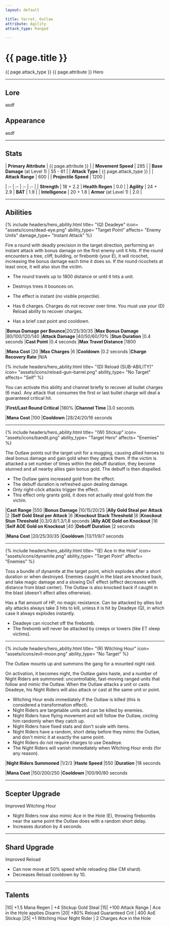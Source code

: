 ```yaml
---
layout: default

title: Varret, Outlaw
attribute: Agility
attack_type: Ranged

---
```


# {{ page.title }}
{{ page.attack_type }} {{ page.attribute }} Hero

---
## Lore
asdf

## Appearance
asdf

---
## Stats

| **Primary Attribute**         | {{ page.attribute }} |
| **Movement Speed**            | 285 |
| **Base Damage** (at Level 1)  | 55 - 61 |
| **Attack Type**               | {{ page.attack_type }} |
| **Attack Range**              | 600 |
| **Projectile Speed**          | 1200 |

| :- | :- | :- | :- |
| **Strength**      | 18 + 2.2  | **Health Regen**       | 0.0 |
| **Agility**       | 24 + 2.9  | **BAT**                | 1.9 |
| **Intelligence**  | 20 + 1.8  | **Armor** (at Level 1) | 2.0 |

---
## Abilities

{% include headers/hero_ability.html
    title=          "(Q) Deadeye"
    icon=           "assets/icons/dead-eye.png"
    ability_type=   "Target Point"
    affects=        "Enemy Units"
    damage_type=    "Instant Attack"
%}

Fire a round with deadly precision in the target direction, performing an instant attack with bonus damage on the first enemy unit it hits.
If the round encounters a tree, cliff, building, or firebomb (your E), it will ricochet, increasing the bonus damage each time it does so.
If the round ricochets at least once, it will also stun the victim.

- The round travels up to 1800 distance or until it hits a unit.
- Destroys trees it bounces on.
- The effect is instant (no visible projectile).

- Has 6 charges.  Charges do not recover over time.  You must use your (D) Reload ability to recover charges.
- Has a brief cast point and cooldown.

|**Bonus Damage per Bounce**|20/25/30/35
|**Max Bonus Damage**       |80/100/120/140
|**Attack Damage**          |40/50/60/70%
|**Stun Duration**          |0.4 seconds
|**Cast Point**             |0.4 seconds
|**Max Travel Distance**    |1800

|**Mana Cost**  |20             |**Max Charges**            |6
|**Cooldown**   |0.2 seconds    |**Charge Recovery Rate**   |N/A

{% include headers/hero_ability.html
    title=          "(D) Reload (SUB-ABILITY)"
    icon=           "assets/icons/reload-gun-barrel.png"
    ability_type=   "No Target"
    affects=        "Self"
%}

You can activate this ability and channel briefly to recover all bullet charges (6 max).
Any attack that consumes the first or last bullet charge will deal a guaranteed critical hit.

|**First/Last Round Critical**  |180%
|**Channel Time**               |3.0 seconds

|**Mana Cost**  |100
|**Cooldown**   |28/24/20/16 seconds

---
{% include headers/hero_ability.html
    title=          "(W) Stickup"
    icon=           "assets/icons/bandit.png"
    ability_type=   "Target Hero"
    affects=        "Enemies"
%}

The Outlaw points out the target unit for a mugging, causing allied heroes to deal bonus damage and gain gold when they attack them.
If the victim is attacked a set number of times within the debuff duration, they become stunned and all nearby allies gain bonus gold.  The debuff is then dispelled.

- The Outlaw gains increased gold from the effect.
- The debuff duration is refreshed upon dealing damage.
- Only right-click attacks trigger the effect.
- This effect only grants gold, it does not actually steal gold from the victim.

|**Cast Range**                 |550
|**Bonus Damage**               |10/15/20/25
|**Ally Gold Steal per Attack** |2
|**Self Gold Steal per Attack** |6
|**Knockout Stack Threshold**   |8
|**Knockout Stun Threshold**    |0.3/0.8/1.3/1.8 seconds
|**Ally AOE Gold on Knockout**  |16
|**Self AOE Gold on Knockout**  |40
|**Debuff Duration**            |2 seconds

|**Mana Cost**  |20/25/30/35
|**Cooldown**   |13/11/9/7 seconds

---
{% include headers/hero_ability.html
    title=          "(E) Ace in the Hole"
    icon=           "assets/icons/dynamite.png"
    ability_type=   "Target Point"
    affects=        "Enemies"
%}

Toss a bundle of dynamite at the target point, which explodes after a short duration or when destroyed.
Enemies caught in the blast are knocked back, and take magic damage and a slowing DoT effect (effect decreases with distance from blast center).
The Outlaw is also knocked back if caught in the blast (doesn't affect allies otherwise).

Has a flat amount of HP, no magic resistance.
Can be attacked by allies but ally attacks always take 3 hits to kill, unless it is hit by Deadeye (Q), in which case it always explodes instantly.

- Deadeye can ricochet off the firebomb.
- The firebomb will never be attacked by creeps or towers (like ET sleep victims).

---
{% include headers/hero_ability.html
    title=          "(R) Witching Hour"
    icon=           "assets/icons/evil-moon.png"
    ability_type=   "No Target"
%}

The Outlaw mounts up and summons the gang for a mounted night raid.

On activation, it becomes night, the Outlaw gains haste, and a number of Night Riders are summoned: uncontrollable, fast-moving ranged units that follow and mimic the Outlaw.
When the Outlaw attacks a unit or casts Deadeye, his Night Riders will also attack or cast at the same unit or point.

- Witching Hour ends immediately if the Outlaw is killed (this is considered a transformation effect).
- Night Riders are targetable units and can be killed by enemies.
- Night Riders have flying movement and will follow the Outlaw, circling him randomly when they catch up.
- Night Riders have fixed stats and don't scale with items.
- Night Riders have a random, short delay before they mimic the Outlaw, and don't mimic it at exactly the same point.
- Night Riders do not require charges to use Deadeye.
- The Night Riders will vanish immediately when Witching Hour ends (for any reason).

|**Night Riders Summoned**  |1/2/3
|**Haste Speed**            |550
|**Duration**               |18 seconds

|**Mana Cost**  |150/200/250
|**Cooldown**   |100/90/80 seconds

---
## Scepter Upgrade
Improved Witching Hour

- Night Riders now also mimic Ace in the Hole (E), throwing firebombs near the same point the Outlaw does with a random short delay.
- Increases duration by 4 seconds.

---
## Shard Upgrade
Improved Reload

- Can now move at 50% speed while reloading (like CM shard).
- Decreases Reload cooldown by 10.

---
## Talents

|10|    +1.5 Mana Regen                 | +4 Stickup Gold Steal
|15|    +100 Attack Range               | Ace in the Hole applies Disarm
|20|    +80% Reload Guaranteed Crit     | 400 AoE Stickup
|25|    +1 Witching Hour Night Rider    | 2 Charges Ace in the Hole
